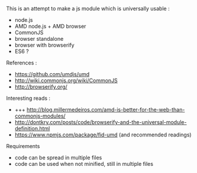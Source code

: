 This is an attempt to make a js module which is universally usable :
* node.js
* AMD node.js + AMD browser
* CommonJS
* browser standalone
* browser with browserify
* ES6 ?

References :
- https://github.com/umdjs/umd
- http://wiki.commonjs.org/wiki/CommonJS
- http://browserify.org/

Interesting reads :
- +++ http://blog.millermedeiros.com/amd-is-better-for-the-web-than-commonjs-modules/
- http://dontkry.com/posts/code/browserify-and-the-universal-module-definition.html
- https://www.npmjs.com/package/fid-umd (and recommended readings)

Requirements
- code can be spread in multiple files
- code can be used when not minified, still in multiple files
